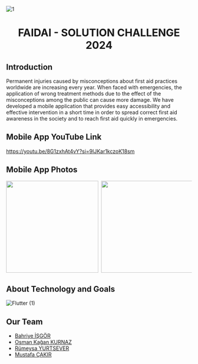 ![1](https://github.com/Bhryee/faidai/assets/122686947/bcbc1f88-705b-40cd-a2b3-9d5067e04ba7)


 # <h1 align="center">FAIDAI - SOLUTION CHALLENGE 2024</h1>


 ##  Introduction
Permanent injuries caused by misconceptions about first aid practices worldwide are increasing every year. When faced with emergencies, the application of wrong treatment methods due to the effect of the misconceptions among the public can cause more damage. We have developed a mobile application that provides easy accessibility and effective intervention in a short time in order to spread correct first aid awareness in the society and to reach first aid quickly in emergencies.

 ##  Mobile App YouTube Link
https://youtu.be/8G1zxhAt4vY?si=9lJKar1kczoK18sm
 
 ##  Mobile App Photos
<pre>
<img src="https://github.com/Bhryee/faidai/assets/122686947/2fb6ea7c-b41b-4576-980b-c494a0628e71" width="250"> <img src="https://github.com/Bhryee/faidai/assets/122686947/cff2da9f-c3d2-4d7d-997f-8428b17fd085" width="250"> <img src="https://github.com/Bhryee/faidai/assets/122686947/bd083aeb-1b68-43f2-831c-c9bcff4ea1da" width="250"> <img src="https://github.com/Bhryee/faidai/assets/122686947/10a225d0-a8d5-4a57-bbd9-63dcd231077b" width="250"> <img src="https://github.com/Bhryee/faidai/assets/122686947/7c5dd60b-5d89-4b7a-bc8e-0c417a0ca07a" width="250"> <img src="https://github.com/Bhryee/faidai/assets/122686947/c3d0112e-2349-4acd-9e95-36104c86133f" width="250">
</pre>

 ##  About Technology and Goals
![Flutter (1)](https://github.com/Bhryee/faidai/assets/122686947/8c9df790-4f0c-4118-b67c-8f9e0f754c8b)


 ##  Our Team
 - [Bahriye İŞGÖR](https://github.com/Bhryee)
 - [Osman Kağan KURNAZ](https://github.com/osmankagankurnaz)
 - [Rümeysa YURTSEVER](https://github.com/rumeysayrtsvr)
 - [Mustafa ÇAKIR](https://github.com/cakirmustafa35)
